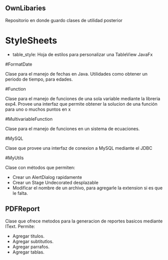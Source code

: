 ## OwnLibaries

Repositorio en donde guardo clases de utilidad posterior

# StyleSheets 

- table_style: 
Hoja de estilos para personalizar una TableView JavaFx 

#FormatDate

Clase para el manejo de fechas en Java. Utilidades como obtener un periodo de tiempo, para edades. 

#Function

Clase para el manejo de funciones de una sola variable mediante la libreria exp4. Provee una interfaz que permite obtener la solucion de una función 
para uno o muchos puntos en x 

#MultivariableFunction

Clase para el manejo de funciones en un sistema de ecuaciones.

#MySQL

Clase que provee una interfaz de conexion a MySQL mediante el JDBC

#MyUtils

Clase con métodos que permiten:
- Crear un AlertDialog rapidamente 
- Crear un Stage Undecorated desplazable
- Modificar el nombre de un archivo, para agregarle la extension si es que le falta.

## PDFReport

Clase que ofrece metodos para la generacion de reportes basicos mediante IText. 
Permite:
- Agregar titulos.
- Agregar subtitutlos.
- Agregar parrafos.
- Agregar tablas.
